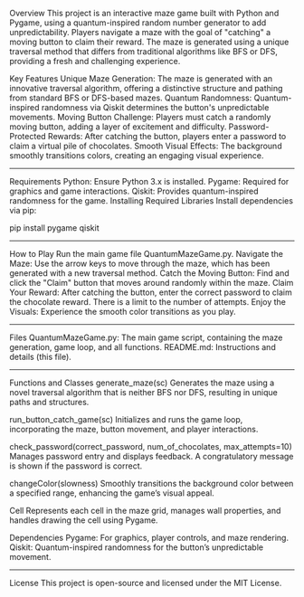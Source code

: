 Overview
This project is an interactive maze game built with Python and Pygame, using a quantum-inspired random number generator to add unpredictability. Players navigate a maze with the goal of "catching" a moving button to claim their reward. The maze is generated using a unique traversal method that differs from traditional algorithms like BFS or DFS, providing a fresh and challenging experience.

Key Features
Unique Maze Generation: The maze is generated with an innovative traversal algorithm, offering a distinctive structure and pathing from standard BFS or DFS-based mazes.
Quantum Randomness: Quantum-inspired randomness via Qiskit determines the button's unpredictable movements.
Moving Button Challenge: Players must catch a randomly moving button, adding a layer of excitement and difficulty.
Password-Protected Rewards: After catching the button, players enter a password to claim a virtual pile of chocolates.
Smooth Visual Effects: The background smoothly transitions colors, creating an engaging visual experience.
___________________________________________________________________________________________________________________________________________________________________________________________________________________
Requirements
Python: Ensure Python 3.x is installed.
Pygame: Required for graphics and game interactions.
Qiskit: Provides quantum-inspired randomness for the game.
Installing Required Libraries
Install dependencies via pip:

pip install pygame qiskit

___________________________________________________________________________________________________________________________________________________________________________________________________________________
How to Play
Run the main game file QuantumMazeGame.py.
Navigate the Maze: Use the arrow keys to move through the maze, which has been generated with a new traversal method.
Catch the Moving Button: Find and click the "Claim" button that moves around randomly within the maze.
Claim Your Reward: After catching the button, enter the correct password to claim the chocolate reward. There is a limit to the number of attempts.
Enjoy the Visuals: Experience the smooth color transitions as you play.
___________________________________________________________________________________________________________________________________________________________________________________________________________________
Files
QuantumMazeGame.py: The main game script, containing the maze generation, game loop, and all functions.
README.md: Instructions and details (this file).
___________________________________________________________________________________________________________________________________________________________________________________________________________________
Functions and Classes
generate_maze(sc)
Generates the maze using a novel traversal algorithm that is neither BFS nor DFS, resulting in unique paths and structures.

run_button_catch_game(sc)
Initializes and runs the game loop, incorporating the maze, button movement, and player interactions.

check_password(correct_password, num_of_chocolates, max_attempts=10)
Manages password entry and displays feedback. A congratulatory message is shown if the password is correct.

changeColor(slowness)
Smoothly transitions the background color between a specified range, enhancing the game’s visual appeal.

Cell
Represents each cell in the maze grid, manages wall properties, and handles drawing the cell using Pygame.

Dependencies
Pygame: For graphics, player controls, and maze rendering.
Qiskit: Quantum-inspired randomness for the button’s unpredictable movement.
___________________________________________________________________________________________________________________________________________________________________________________________________________________
License
This project is open-source and licensed under the MIT License.

